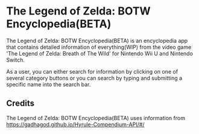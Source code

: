 # The Legend of Zelda: BOTW Encyclopedia(BETA)

The Legend of Zelda: BOTW Encyclopedia(BETA) is an encyclopedia app that contains detailed information of everything(WIP) from the video game 'The Legend of Zelda: Breath of The Wild' for Nintendo Wii U and Nintendo Switch.

As a user, you can either search for information by clicking on one of several category buttons or you can search by typing and submitting a specific name into the search bar.

## Credits

The Legend of Zelda: BOTW Encyclopedia(BETA) uses information from https://gadhagod.github.io/Hyrule-Compendium-API/#/ 

